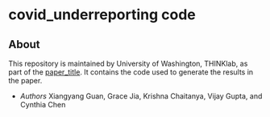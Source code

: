 # covid_underreporting code


## About

This repository is maintained by University of Washington, THINKlab, as part of the [paper_title](website_link). It contains the code used to generate the results in the paper.


- *Authors* Xiangyang Guan, Grace Jia, Krishna Chaitanya, Vijay Gupta, and Cynthia Chen
